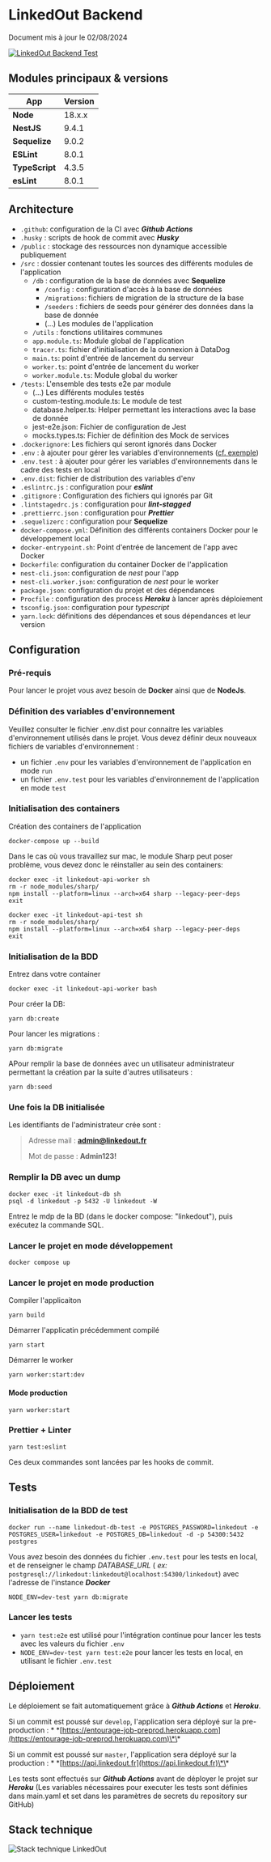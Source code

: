 # LinkedOut Backend

Document mis à jour le 02/08/2024

[![LinkedOut Backend Test](https://github.com/ReseauEntourage/entourage-job-back/actions/workflows/main.yml/badge.svg)](https://github.com/ReseauEntourage/entourage-job-back/actions/workflows/main.yml)

## Modules principaux & versions

| App            | Version |
| -------------- | ------- |
| **Node**       | 18.x.x  |
| **NestJS**     | 9.4.1   |
| **Sequelize**  | 9.0.2   |
| **ESLint**     | 8.0.1   |
| **TypeScript** | 4.3.5   |
| **esLint**     | 8.0.1   |

## Architecture

- `.github`: configuration de la CI avec **_Github Actions_**
- `.husky` : scripts de hook de commit avec **_Husky_**
- `/public` : stockage des ressources non dynamique accessible publiquement
- `/src` : dossier contenant toutes les sources des différents modules de l'application
  - `/db` : configuration de la base de données avec **Sequelize**
    - `/config` : configuration d'accès à la base de données
    - `/migrations`: fichiers de migration de la structure de la base
    - `/seeders` : fichiers de seeds pour générer des données dans la base de donnée
    - (...) Les modules de l'application
  - `/utils` : fonctions utilitaires communes
  - `app.module.ts`: Module global de l'application
  - `tracer.ts`: fichier d'initialisation de la connexion à DataDog
  - `main.ts`: point d'entrée de lancement du serveur
  - `worker.ts`: point d'entrée de lancement du worker
  - `worker.module.ts`: Module global du worker
- `/tests`: L'ensemble des tests e2e par module
  - (...) Les différents modules testés
  - custom-testing.module.ts: Le module de test
  - database.helper.ts: Helper permettant les interactions avec la base de donnée
  - jest-e2e.json: Fichier de configuration de Jest
  - mocks.types.ts: Fichier de définition des Mock de services
- `.dockerignore`: Les fichiers qui seront ignorés dans Docker
- `.env` : à ajouter pour gérer les variables d'environnements ([cf. exemple](#fichier-env-minimal))
- `.env.test` : à ajouter pour gérer les variables d'environnements dans le cadre des tests en local
- `.env.dist`: fichier de distribution des variables d'env
- `.eslintrc.js` : configuration pour **_eslint_**
- `.gitignore` : Configuration des fichiers qui ignorés par Git
- `.lintstagedrc.js` : configuration pour **_lint-stagged_**
- `.prettierrc.json` : configuration pour **_Prettier_**
- `.sequelizerc` : configuration pour **Sequelize**
- `docker-compose.yml`: Définition des différents containers Docker pour le développement local
- `docker-entrypoint.sh`: Point d'entrée de lancement de l'app avec Docker
- `Dockerfile`: configuration du container Docker de l'application
- `nest-cli.json`: configuration de *_nest_* pour l'app
- `nest-cli.worker.json`: configuration de *_nest_* pour le worker
- `package.json`: configuration du projet et des dépendances
- `Procfile` : configuration des process **_Heroku_** à lancer après déploiement
- `tsconfig.json`: configuration pour *_typescript_*
- `yarn.lock`: définitions des dépendances et sous dépendances et leur version

## Configuration

### Pré-requis

Pour lancer le projet vous avez besoin de **Docker** ainsi que de **NodeJs**.

### Définition des variables d'environnement

Veuillez consulter le fichier .env.dist pour connaitre les variables d'environnement utilisés dans le projet.
Vous devez définir deux nouveaux fichiers de variables d'environnement :
  - un fichier `.env` pour les variables d'environnement de l'application en mode `run`
  - un fichier `.env.test` pour les variables d'environnement de l'application en mode `test`

### Initialisation des containers

Création des containers de l'application
```
docker-compose up --build
```

Dans le cas où vous travaillez sur mac, le module Sharp peut poser problème, vous devez donc le réinstaller au sein des
containers:

```
docker exec -it linkedout-api-worker sh
rm -r node_modules/sharp/
npm install --platform=linux --arch=x64 sharp --legacy-peer-deps
exit
```

```
docker exec -it linkedout-api-test sh
rm -r node_modules/sharp/
npm install --platform=linux --arch=x64 sharp --legacy-peer-deps
exit
```

### Initialisation de la BDD

Entrez dans votre container
```
docker exec -it linkedout-api-worker bash
```

Pour créer la DB:

```
yarn db:create
```

Pour lancer les migrations :

```
yarn db:migrate
```

APour remplir la base de données avec un utilisateur administrateur permettant la création par la suite d'autres
utilisateurs :

```
yarn db:seed
```


### Une fois la DB initialisée

Les identifiants de l'administrateur crée sont :

> Adresse mail : **admin@linkedout.fr**
>
> Mot de passe : **Admin123!**

### Remplir la DB avec un dump

```
docker exec -it linkedout-db sh
psql -d linkedout -p 5432 -U linkedout -W
```

Entrez le mdp de la BD (dans le docker compose: "linkedout"), puis exécutez la commande SQL.

### Lancer le projet en mode développement

```
docker compose up
```

### Lancer le projet en mode production

Compiler l'applicaiton
```
yarn build
```

Démarrer l'applicatin précédemment compilé
```
yarn start
```

Démarrer le worker

```
yarn worker:start:dev
```

#### Mode production

```
yarn worker:start
```

### Prettier + Linter

```
yarn test:eslint
```

Ces deux commandes sont lancées par les hooks de commit.

## Tests

### Initialisation de la BDD de test

```
docker run --name linkedout-db-test -e POSTGRES_PASSWORD=linkedout -e POSTGRES_USER=linkedout -e POSTGRES_DB=linkedout -d -p 54300:5432 postgres
```

Vous avez besoin des données du fichier `.env.test` pour les tests en local, et de renseigner le champ _DATABASE_URL_ (
_ex:_ `postgresql://linkedout:linkedout@localhost:54300/linkedout`) avec l'adresse de l'instance **_Docker_**

```
NODE_ENV=dev-test yarn db:migrate
```

### Lancer les tests

- `yarn test:e2e` est utilisé pour l'intégration continue pour lancer les tests avec les valeurs du fichier `.env`
- `NODE_ENV=dev-test yarn test:e2e` pour lancer les tests en local, en utilisant le fichier `.env.test`

## Déploiement

Le déploiement se fait automatiquement grâce à **_Github Actions_** et **_Heroku_**.

Si un commit est poussé sur `develop`, l'application sera déployé sur la pre-production : \* \*[https://entourage-job-preprod.herokuapp.com](https://entourage-job-preprod.herokuapp.com)\*\*

Si un commit est poussé sur `master`, l'application sera déployé sur la production : \* \*[https://api.linkedout.fr](https://api.linkedout.fr)\*\*

Les tests sont effectués sur **_Github Actions_** avant de déployer le projet sur **_Heroku_**
(Les variables nécessaires pour executer les tests sont définies dans main.yaml et set dans les paramètres de secrets du repository sur GitHub)

## Stack technique

![Stack technique LinkedOut](./stack.svg)
